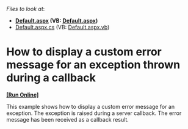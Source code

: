 <!-- default file list -->
*Files to look at*:

* **[Default.aspx](./CS/E2983/Default.aspx) (VB: [Default.aspx](./VB/E2983/Default.aspx))**
* [Default.aspx.cs](./CS/E2983/Default.aspx.cs) (VB: [Default.aspx.vb](./VB/E2983/Default.aspx.vb))
<!-- default file list end -->
# How to display a custom error message for an exception thrown during a callback
<!-- run online -->
**[[Run Online]](https://codecentral.devexpress.com/e2983/)**
<!-- run online end -->


<p>This example shows how to display a custom error message for an exception. The exception is raised during a server callback. The error message has been received as a callback result.<br />
</p>

<br/>



